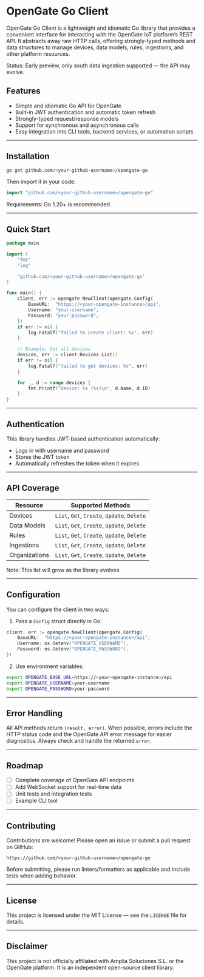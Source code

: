 # OpenGate Go Client

OpenGate Go Client is a lightweight and idiomatic Go library that provides a convenient interface for interacting with the OpenGate IoT platform’s REST API. It abstracts away raw HTTP calls, offering strongly-typed methods and data structures to manage devices, data models, rules, ingestions, and other platform resources.

Status: Early preview, only south data ingestion supported — the API may evolve.

## Features

- Simple and idiomatic Go API for OpenGate
- Built-in JWT authentication and automatic token refresh
- Strongly-typed request/response models
- Support for synchronous and asynchronous calls
- Easy integration into CLI tools, backend services, or automation scripts

---

## Installation

```bash
go get github.com/<your-github-username>/opengate-go
```

Then import it in your code:

```go
import "github.com/<your-github-username>/opengate-go"
```

Requirements: Go 1.20+ is recommended.

---

## Quick Start

```go
package main

import (
    "fmt"
    "log"

    "github.com/<your-github-username>/opengate-go"
)

func main() {
    client, err := opengate.NewClient(opengate.Config{
        BaseURL:  "https://<your-opengate-instance>/api",
        Username: "your-username",
        Password: "your-password",
    })
    if err != nil {
        log.Fatalf("failed to create client: %v", err)
    }

    // Example: Get all devices
    devices, err := client.Devices.List()
    if err != nil {
        log.Fatalf("failed to get devices: %v", err)
    }

    for _, d := range devices {
        fmt.Printf("Device: %s (%s)\n", d.Name, d.ID)
    }
}
```

---

## Authentication

This library handles JWT-based authentication automatically:

- Logs in with username and password
- Stores the JWT token
- Automatically refreshes the token when it expires

---

## API Coverage

| Resource      | Supported Methods                           |
| ------------- | ------------------------------------------- |
| Devices       | `List`, `Get`, `Create`, `Update`, `Delete` |
| Data Models   | `List`, `Get`, `Create`, `Update`, `Delete` |
| Rules         | `List`, `Get`, `Create`, `Update`, `Delete` |
| Ingestions    | `List`, `Get`, `Create`, `Update`, `Delete` |
| Organizations | `List`, `Get`, `Create`, `Update`, `Delete` |

Note: This list will grow as the library evolves.

---

## Configuration

You can configure the client in two ways:

1) Pass a `Config` struct directly in Go:

```go
client, err := opengate.NewClient(opengate.Config{
    BaseURL:  "https://<your-opengate-instance>/api",
    Username: os.Getenv("OPENGATE_USERNAME"),
    Password: os.Getenv("OPENGATE_PASSWORD"),
})
```

2) Use environment variables:

```bash
export OPENGATE_BASE_URL=https://<your-opengate-instance>/api
export OPENGATE_USERNAME=your-username
export OPENGATE_PASSWORD=your-password
```

---

## Error Handling

All API methods return `(result, error)`. When possible, errors include the HTTP status code and the OpenGate API error message for easier diagnostics. Always check and handle the returned `error`.

---

## Roadmap

- [ ] Complete coverage of OpenGate API endpoints
- [ ] Add WebSocket support for real-time data
- [ ] Unit tests and integration tests
- [ ] Example CLI tool

---

## Contributing

Contributions are welcome! Please open an issue or submit a pull request on GitHub:

```text
https://github.com/<your-github-username>/opengate-go
```

Before submitting, please run linters/formatters as applicable and include tests when adding behavior.

---

## License

This project is licensed under the MIT License — see the `LICENSE` file for details.

---

## Disclaimer

This project is not officially affiliated with Amplía Soluciones S.L. or the OpenGate platform. It is an independent open-source client library.
